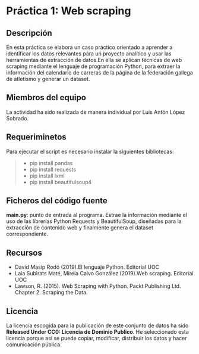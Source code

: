 # Práctica 1: Web scraping

## Descripción

En esta práctica se elabora un caso práctico orientado a aprender a identificar los datos relevantes para un proyecto analítico y usar las herramientas de extracción de datos.En ella se aplican técnicas de web scraping mediante el lenguaje de programación Python, para extraer la información del calendario de carreras de la página de la federación gallega de atletismo y generar un dataset.

## Miembros del equipo

La actividad ha sido realizada de manera individual por Luis Antón López Sobrado.

## Requeriminetos

Para ejecutar el script es necesario instalar la siguientes bibliotecas:

> * pip install pandas
> * pip install requests
> * pip install lxml
> * pip install beautifulsoup4

## Ficheros del código fuente

**main.py**: punto de entrada al programa. Estrae la información mediante el uso de las librerías Python Requests y BeautifulSoup, diseñadas para la extracción de contenido web y finalmente genera el dataset correspondiente.

## Recursos

* David Masip Rodó (2019).El lenguaje Python. Editorial UOC
* Laia Subirats Maté, Mireia Calvo González (2019).Web scraping. Editorial UOC
* Lawson, R. (2015). Web Scraping with Python. Packt Publishing Ltd. Chapter 2. Scraping the Data.

## Licencia 

La licencia escogida para la publicación de este conjunto de datos ha sido **Released Under CC0: Licencia de Dominio Publico**. He seleccionado esta licencia porque así se puede copiar, modificar, distribuir los datos y hacer comunicación pública.
